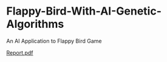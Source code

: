 # Flappy-Bird-With-AI-Genetic-Algorithms
An AI Application to Flappy Bird Game

[Report.pdf](https://github.com/b21803366/Flappy-Bird-With-AI-Genetic-Algorithms/blob/main/Hacettepe%20University.pdf)
